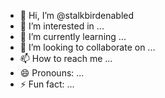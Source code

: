 - 👋 Hi, I’m @stalkbirdenabled
- 👀 I’m interested in ...
- 🌱 I’m currently learning ...
- 💞️ I’m looking to collaborate on ...
- 📫 How to reach me ...
- 😄 Pronouns: ...
- ⚡ Fun fact: ...

<!---
stalkbird/stalkbird is a ✨ special ✨ repository because its `README.md` (this file) appears on your GitHub profile.
You can click the Preview link to take a look at your changes.
--->
